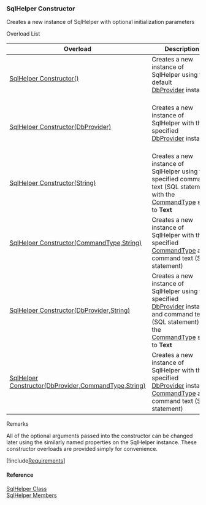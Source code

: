 ﻿### SqlHelper Constructor

Creates a new instance of SqlHelper with optional initialization parameters

Overload List

| Overload | Description |
| --- | --- |
| [SqlHelper Constructor()](FChoice.Common~FChoice.Common.Data.SqlHelper~_ctor().md) | Creates a new instance of SqlHelper using the default [DbProvider](FChoice.Common~FChoice.Common.Data.DbProvider.md) instance   |
| [SqlHelper Constructor(DbProvider)](FChoice.Common~FChoice.Common.Data.SqlHelper~_ctor(DbProvider).md) | Creates a new instance of SqlHelper with the specified [DbProvider](FChoice.Common~FChoice.Common.Data.DbProvider.md) instance   |
| [SqlHelper Constructor(String)](FChoice.Common~FChoice.Common.Data.SqlHelper~_ctor(String).md) | Creates a new instance of SqlHelper using the specified command text (SQL statement) with the [CommandType](FChoice.Common~FChoice.Common.Data.SqlHelper~CommandType.md) set to **Text**   |
| [SqlHelper Constructor(CommandType,String)](FChoice.Common~FChoice.Common.Data.SqlHelper~_ctor(CommandType,String).md) | Creates a new instance of SqlHelper with the specified [CommandType](FChoice.Common~FChoice.Common.Data.SqlHelper~CommandType.md) and command text (SQL statement)   |
| [SqlHelper Constructor(DbProvider,String)](FChoice.Common~FChoice.Common.Data.SqlHelper~_ctor(DbProvider,String).md) | Creates a new instance of SqlHelper using the specified [DbProvider](FChoice.Common~FChoice.Common.Data.DbProvider.md) instance and command text (SQL statement) and the [CommandType](FChoice.Common~FChoice.Common.Data.SqlHelper~CommandType.md) set to **Text**   |
| [SqlHelper Constructor(DbProvider,CommandType,String)](FChoice.Common~FChoice.Common.Data.SqlHelper~_ctor(DbProvider,CommandType,String).md) | Creates a new instance of SqlHelper with the specified [DbProvider](FChoice.Common~FChoice.Common.Data.DbProvider.md) instance, [CommandType](FChoice.Common~FChoice.Common.Data.SqlHelper~CommandType.md) and command text (SQL statement)   |

Remarks

All of the optional arguments passed into the constructor can be changed later using the similarly named properties on the SqlHelper instance. These constructor overloads are provided simply for convenience.

[!include[Requirements](../partials/requirements.md)]



#### Reference

[SqlHelper Class](FChoice.Common~FChoice.Common.Data.SqlHelper.md)  
[SqlHelper Members](FChoice.Common~FChoice.Common.Data.SqlHelper_members.md)
